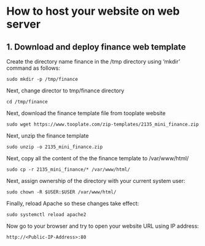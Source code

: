 # How to host your website on web server 

## 1. Download and deploy finance web template

Create the directory name finance in the /tmp directory using ‘mkdir’ command as follows:

```
sudo mkdir -p /tmp/finance

```
Next, change director to tmp/finance directory 

```
cd /tmp/finance
```
Next, download  the finance template file from tooplate website  

```
sudo wget https://www.tooplate.com/zip-templates/2135_mini_finance.zip
```
Next, unzip the finance template 

```
sudo unzip -o 2135_mini_finance.zip
```

Next, copy all the content of the the finance template to /var/www/html/

```
sudo cp -r 2135_mini_finance/* /var/www/html/
``` 

Next, assign ownership of the directory with your current system user:

```
sudo chown -R $USER:$USER /var/www/html/
```

Finally, reload Apache so these changes take effect:

```
sudo systemctl reload apache2
```

Now go to your browser and try to open your website URL using IP address:


```
http://<Public-IP-Address>:80
```

